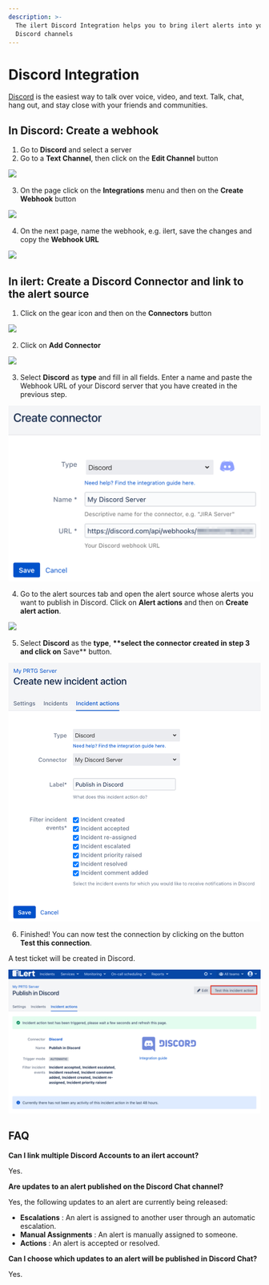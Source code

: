 ```yaml
---
description: >-
  The ilert Discord Integration helps you to bring ilert alerts into your
  Discord channels
---
```


# Discord Integration

[Discord](https://discord.com/) is the easiest way to talk over voice, video, and text. Talk, chat, hang out, and stay close with your friends and communities.

## In Discord: Create a webhook <a href="#in-discord" id="in-discord"></a>

1. Go to **Discord** and select a server
2. Go to a **Text Channel**, then click on the **Edit Channel** button

![](../.gitbook/assets/Screenshot\_2021-07-02\_at\_10\_56\_32.png)

3. On the page click on the **Integrations** menu and then on the **Create Webhook** button

![](../.gitbook/assets/general\_-\_Discord.png)

4. On the next page, name the webhook, e.g. ilert, save the changes and copy the **Webhook URL**

![](<../.gitbook/assets/general\_-\_Discord (1).png>)

## In ilert: Create a Discord Connector and link to the alert source <a href="#in-ilert" id="in-ilert"></a>

1. Click on the gear icon and then on the **Connectors** button

![](<../.gitbook/assets/go\_to\_connectors (4).png>)

2. Click on **Add Connector**

![](<../.gitbook/assets/create\_connector\_button (2).png>)

3. Select **Discord** as **type** and fill in all fields. Enter a name and paste the Webhook URL of your Discord server that you have created in the previous step.

![](<../.gitbook/assets/iLert (87).png>)

4. Go to the alert sources tab and open the alert source whose alerts you want to publish in Discord. Click on **Alert actions** and then on **Create alert action**.

![](<../.gitbook/assets/new\_incident\_action (12) (9).png>)

5. Select **Discord** as the **type**, **\*\*select the connector created in step 3 and click on** Save\*\* button.

![](<../.gitbook/assets/iLert (88).png>)

6. Finished! You can now test the connection by clicking on the button **Test this connection**.

A test ticket will be created in Discord.

![](<../.gitbook/assets/iLert (89).png>)

## FAQ <a href="#faq" id="faq"></a>

**Can I link multiple Discord Accounts to an ilert account?**

Yes.

**Are updates to an alert published on the Discord Chat channel?**

Yes, the following updates to an alert are currently being released:

* **Escalations** : An alert is assigned to another user through an automatic escalation.
* **Manual Assignments** : An alert is manually assigned to someone.
* **Actions** : An alert is accepted or resolved.

**Can I choose which updates to an alert will be published in Discord Chat?**

Yes.
